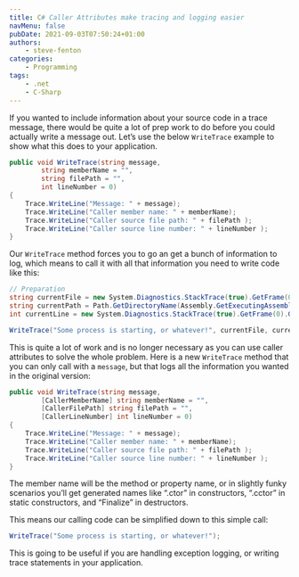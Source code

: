 ```yaml
---
title: C# Caller Attributes make tracing and logging easier
navMenu: false
pubDate: 2021-09-03T07:50:24+01:00
authors:
    - steve-fenton
categories:
    - Programming
tags:
    - .net
    - C-Sharp
---
```


If you wanted to include information about your source code in a trace message, there would be quite a lot of prep work to do before you could actually write a message out. Let’s use the below `WriteTrace` example to show what this does to your application.

```csharp
public void WriteTrace(string message,
        string memberName = "",
        string filePath = "",
        int lineNumber = 0)
{
    Trace.WriteLine("Message: " + message);
    Trace.WriteLine("Caller member name: " + memberName);
    Trace.WriteLine("Caller source file path: " + filePath );
    Trace.WriteLine("Caller source line number: " + lineNumber );
}
```

Our `WriteTrace` method forces you to go an get a bunch of information to log, which means to call it with all that information you need to write code like this:

```csharp
// Preparation
string currentFile = new System.Diagnostics.StackTrace(true).GetFrame(0).GetFileName();
string currentPath = Path.GetDirectoryName(Assembly.GetExecutingAssembly().Location);
int currentLine = new System.Diagnostics.StackTrace(true).GetFrame(0).GetFileLineNumber(); 

WriteTrace("Some process is starting, or whatever!", currentFile, currentPath, currentLine);
```

This is quite a lot of work and is no longer necessary as you can use caller attributes to solve the whole problem. Here is a new `WriteTrace` method that you can only call with a `message`, but that logs all the information you wanted in the original version:

```csharp
public void WriteTrace(string message,
        [CallerMemberName] string memberName = "",
        [CallerFilePath] string filePath = "",
        [CallerLineNumber] int lineNumber = 0)
{
    Trace.WriteLine("Message: " + message);
    Trace.WriteLine("Caller member name: " + memberName);
    Trace.WriteLine("Caller source file path: " + filePath );
    Trace.WriteLine("Caller source line number: " + lineNumber );
}
```

The member name will be the method or property name, or in slightly funky scenarios you’ll get generated names like “.ctor” in constructors, “.cctor” in static constructors, and “Finalize” in destructors.

This means our calling code can be simplified down to this simple call:

```csharp
WriteTrace("Some process is starting, or whatever!");
```

This is going to be useful if you are handling exception logging, or writing trace statements in your application.